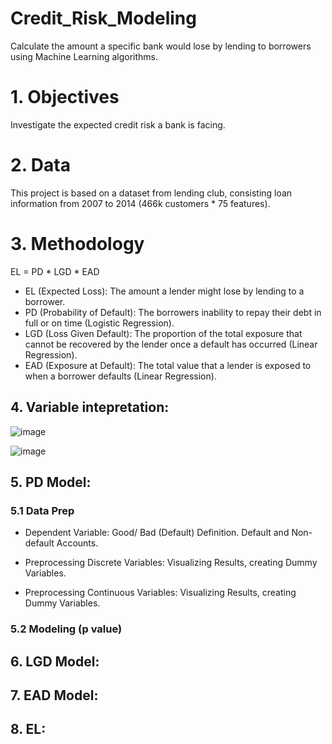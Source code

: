 # Credit_Risk_Modeling

Calculate the amount a specific bank would lose by lending to borrowers using Machine Learning algorithms.

# 1. Objectives

Investigate the expected credit risk a bank is facing.

# 2. Data

This project is based on a dataset from lending club, consisting loan information from 2007 to 2014 (466k customers * 75 features).

# 3. Methodology

EL = PD * LGD * EAD

* EL (Expected Loss): The amount a lender might lose by lending to a borrower.
* PD (Probability of Default): The borrowers inability to repay their debt in full or on time (Logistic Regression).
* LGD (Loss Given Default): The proportion of the total exposure that cannot be recovered by the lender once a default has occurred (Linear Regression).
* EAD (Exposure at Default): The total value that a lender is exposed to when a borrower defaults (Linear Regression).

## 4. Variable intepretation:

![image](https://user-images.githubusercontent.com/64850893/142494442-c3d93b5a-90d6-4a7b-a187-aaac1975296d.png)

![image](https://user-images.githubusercontent.com/64850893/142494551-9060105e-60a6-46bc-84ab-1ac4f3b8ebcc.png)



## 5. PD Model:

### 5.1 Data Prep

* Dependent Variable: Good/ Bad (Default) Definition. Default and Non-default Accounts.

* Preprocessing Discrete Variables: Visualizing Results, creating Dummy Variables.

* Preprocessing Continuous Variables: Visualizing Results, creating Dummy Variables.



### 5.2 Modeling (p value)




## 6. LGD Model:

## 7. EAD Model:

## 8. EL:



